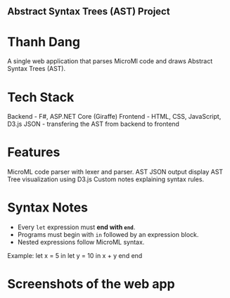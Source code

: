 ## Abstract Syntax Trees (AST) Project
# Thanh Dang

A single web application that parses MicroMl code and draws Abstract Syntax Trees (AST).

# Tech Stack
Backend - F#, ASP.NET Core (Giraffe)
Frontend - HTML, CSS, JavaScript, D3.js
JSON - transfering the AST from backend to frontend

# Features
MicroML code parser with lexer and parser.
AST JSON output display
AST Tree visualization using D3.js
Custom notes explaining syntax rules. 

# Syntax Notes

- Every `let` expression must **end with `end`**.
- Programs must begin with `in` followed by an expression block.
- Nested expressions follow MicroML syntax.

Example:
let x = 5 in
  let y = 10 in
    x + y
  end
end

# Screenshots of the web app 


